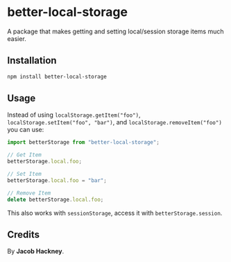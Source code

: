 # better-local-storage

A package that makes getting and setting local/session storage items much easier.

## Installation

```sh
npm install better-local-storage
```

## Usage

Instead of using `localStorage.getItem("foo")`, `localStorage.setItem("foo", "bar")`, and `localStorage.removeItem("foo")` you can use:

```js
import betterStorage from "better-local-storage";

// Get Item
betterStorage.local.foo;

// Set Item
betterStorage.local.foo = "bar";

// Remove Item
delete betterStorage.local.foo;
```

This also works with `sessionStorage`, access it with `betterStorage.session`.

## Credits

By **Jacob Hackney**.
